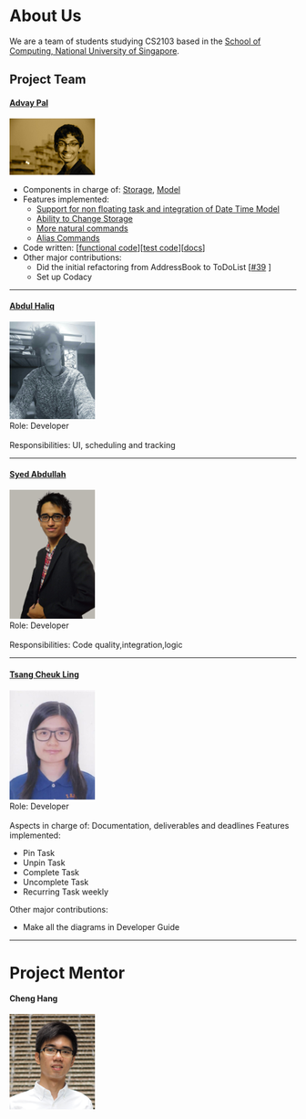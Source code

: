 # About Us

We are a team of students studying CS2103 based in the [School of Computing, National University of Singapore](http://www.comp.nus.edu.sg).

## Project Team

#### [Advay Pal](https://github.com/advaypal)
<img src="images/AdvayPal.jpg" width="150"><br>
* Components in charge of: [Storage](https://github.com/CS2103AUG2016-T14-C4/main/blob/master/docs/DeveloperGuide.md#storage-component), [Model](https://github.com/CS2103AUG2016-T14-C4/main/blob/master/docs/DeveloperGuide.md#model-component)
* Features implemented: 
	* [Support for non floating task and integration of Date Time Model](https://github.com/CS2103AUG2016-T14-C4/main/pull/45)
	* [Ability to Change Storage](https://github.com/CS2103AUG2016-T14-C4/main/pull/64)
	* [More natural commands](https://github.com/CS2103AUG2016-T14-C4/main/pull/69)
	* [Alias Commands](https://github.com/CS2103AUG2016-T14-C4/main/pull/82)
* Code written: [[functional code](https://github.com/CS2103AUG2016-T14-C4/main/blob/master/collated/main/A0144939R.md)][[test code](https://github.com/CS2103AUG2016-T14-C4/main/blob/master/collated/test/A0144939R.md)][[docs](https://github.com/CS2103AUG2016-T14-C4/main/blob/master/collated/docs/A0144939R.md)]
* Other major contributions:
  * Did the initial refactoring from AddressBook to ToDoList [[#39](https://github.com/CS2103AUG2016-T14-C4/main/pull/39) ]
  * Set up Codacy

-----

#### [Abdul Haliq](https://github.com/AHaliq)
<img src="images/AbdulHaliq.jpg" width="150"><br>
Role: Developer <br>  
Responsibilities: UI, scheduling and tracking

-----

#### [Syed Abdullah](https://github.com/Skaty)
<img src="images/SyedAbdullah.jpg" width="150"><br>
Role: Developer <br>  
Responsibilities: Code quality,integration,logic

-----

#### [Tsang Cheuk Ling](https://github.com/SukiTsang)
<img src="images/SukiTsang.jpg" width="150"><br>
Role: Developer <br>  
Aspects in charge of: Documentation, deliverables and deadlines
Features implemented:
* Pin Task
* Unpin Task
* Complete Task
* Uncomplete Task
* Recurring Task weekly

Other major contributions:
* Make all the diagrams in Developer Guide

 -----

# Project Mentor

#### Cheng Hang
<img src="images/ChengHang.jpg" width="150"><br>



